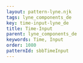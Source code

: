 ```yaml
---
layout: pattern-lyne.njk
tags: lyne_components_de
key: time-input-lyne_de
title: Time-Input
parent: lyne_components_de
keywords: Time, Input
order: 1080
patternId: sbbTimeInput
---
```

